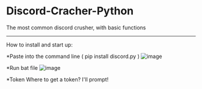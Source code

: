 # Discord-Cracher-Python

The most common discord crusher, with basic functions
_____

How to install and start up:

*Paste into the command line ( pip install discord.py )
![image](https://user-images.githubusercontent.com/69690887/176690106-a3ec703b-2aa5-4e50-b9b0-d75fe528604f.png)


*Run bat file
![image](https://user-images.githubusercontent.com/69690887/176689847-cb035873-c28c-4cb1-ab36-51d85ec5027c.png)

*Token 
Where to get a token? I'll prompt!


